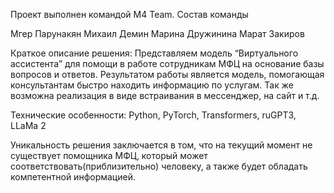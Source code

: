 Проект выполнен командой M4 Team.
Состав команды

Мгер Парунакян
Михаил Демин
Марина Дружинина
Марат Закиров

Краткое описание решения:
Представляем модель “Виртуального ассистента” для помощи в работе сотрудникам МФЦ на основание базы вопросов и ответов. Результатом работы является модель, помогающая консультантам быстро находить информацию по услугам. Так же возможна реализация в виде встраивания в мессенджер, на сайт и т.д.

Технические особенности:
Python, PyTorch, Transformers, ruGPT3, LLaMa 2

Уникальность решения заключается в том, что на текущий момент не существует помощника МФЦ,  который может соответствовать(приблизительно) человеку, а также будет обладать компетентной информацией.

